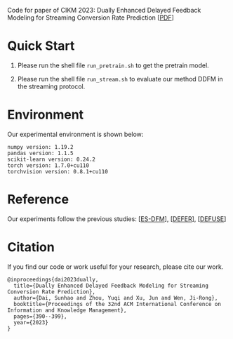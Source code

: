 Code for paper of CIKM 2023: Dually Enhanced Delayed Feedback Modeling for Streaming Conversion Rate Prediction [[PDF](https://dl.acm.org/doi/10.1145/3583780.3614856)]

# Quick Start

1. Please run the shell file ```run_pretrain.sh``` to get the pretrain model.

2. Please run the shell file ```run_stream.sh``` to evaluate our method DDFM in the streaming protocol.

# Environment

Our experimental environment is shown below:

```
numpy version: 1.19.2
pandas version: 1.1.5
scikit-learn version: 0.24.2
torch version: 1.7.0+cu110
torchvision version: 0.8.1+cu110
```
# Reference

Our experiments follow the previous studies: [[ES-DFM](https://github.com/ThyrixYang/es_dfm)], [[DEFER](https://github.com/gusuperstar/defer)], [[DEFUSE](https://github.com/ychen216/DEFUSE)]

# Citation
If you find our code or work useful for your research, please cite our work.

```
@inproceedings{dai2023dually,
  title={Dually Enhanced Delayed Feedback Modeling for Streaming Conversion Rate Prediction},
  author={Dai, Sunhao and Zhou, Yuqi and Xu, Jun and Wen, Ji-Rong},
  booktitle={Proceedings of the 32nd ACM International Conference on Information and Knowledge Management},
  pages={390--399},
  year={2023}
}
```



